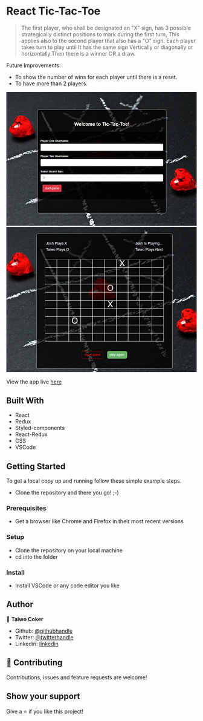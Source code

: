 # React Tic-Tac-Toe

> The first player, who shall be designated an "X" sign, has 3 possible strategically distinct positions to mark during the first turn, This applies also to the second player that also has a "O" sign. Each player takes turn to play until It has the same sign Vertically or diagonally or horizontally.Then there is a winner OR a draw.

Future Improvements:
- To show the number of wins for each player until there is a reset.
- To have more than 2 players.

![screenshot](./capture.PNG)
![screenshot](./capture2.PNG)

 View the app live [here](https://silly-brattain-ac196a.netlify.app/)
 
## Built With

- React
- Redux
- Styled-components
- React-Redux
- CSS
- VSCode


## Getting Started

To get a local copy up and running follow these simple example steps.

- Clone the repository and there you go! ;-)

### Prerequisites

- Get a browser like Chrome and Firefox in their most recent versions

### Setup

- Clone the repository on your local machine
- cd into the folder

### Install

- Install VSCode or any code editor you like


## Author

👤 **Taiwo Coker**

- Github: [@githubhandle](https://github.com/taiwocoker)
- Twitter: [@twitterhandle](https://twitter.com/SelloCoker)
- Linkedin: [linkedin](https://linkedin.com/in/taiwo-coker)

## 🤝 Contributing

Contributions, issues and feature requests are welcome!


## Show your support

Give a ⭐️ if you like this project!